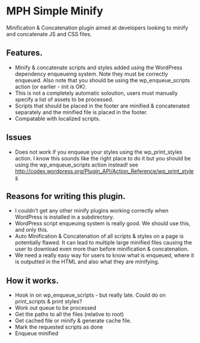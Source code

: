 # MPH Simple Minify #

Minification & Concatenation plugin aimed at developers looking to minify and concatenate JS and CSS files.

## Features. ##

* Minify & concatenate scripts and styles added using the WordPress dependency enqueueing system. Note they must be correctly enqueued. Also note that you should be using the wp_enqueue_scripts action (or earlier - init is OK).
* This is not a completely automatic soloution, users must manually specify a list of assets to be processed.
* Scripts that should be placed in the footer are minified & concatenated separately and the minified file is placed in the footer.
* Compatable with localized scripts.

## Issues ##

* Does not work if you enqueue your styles using the wp_print_styles action. I know this sounds like the right place to do it but you should be using the wp_enqueue_scripts action instead! see http://codex.wordpress.org/Plugin_API/Action_Reference/wp_print_styles

## Reasons for writing this plugin. ##

* I couldn't get any other minify plugins working correctly when WordPress is installed in a subdirectory.
* WordPress script enqueuing system is really good. We should use this, and only this.
* Auto Minification & Concatenation of all scripts & styles on a page is potentially flawed. It can lead to multiple large minified files causing the user to download even more than before minification & concatenation.
* We need a really easy way for users to know what is enqueued, where it is outputted in the HTML and also what they are minifying. 

## How it works. ##

* Hook in on wp_enqueue_scripts - but really late. Could do on print_scripts & print styles?
* Work out queue to be processed
* Get the paths to all the files (relative to root)
* Get cached file or minify & generate cache file.
* Mark the requested scripts as done
* Enqueue minified
